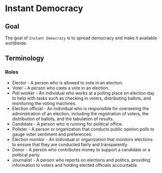 # Instant Democracy

## Goal
The goal of `Instant Democracy` is to spread democracy and make it available worldwide.

## Terminology

### Roles
* Elector - A person who is allowed to vote in an election.
* Voter - A person who casts a vote in an election.
* Poll worker - An individual who works at a polling place on election day to help with tasks such as checking in voters, distributing ballots, and monitoring the voting machines.
* Election official - An individual who is responsible for overseeing the administration of an election, including the registration of voters, the distribution of ballots, and the tabulation of results.
* Candidate - A person who is running for political office.
* Pollster - A person or organization that conducts public opinion polls to gauge voter sentiment and preferences.
* Election monitor - An individual or organization that monitors elections to ensure that they are conducted fairly and transparently.
* Donor - A person who contributes money to support a candidate or a political party.
* Journalist - A person who reports on elections and politics, providing information to voters and holding elected officials accountable.
